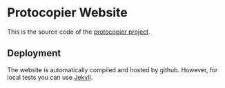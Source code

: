 # Protocopier Website

This is the source code of the [protocopier project](http://protocopier.github.io).

## Deployment
The website is automatically compiled and hosted by github. However, for local tests you can use [Jekyll](https://jekyllrb.com/).
